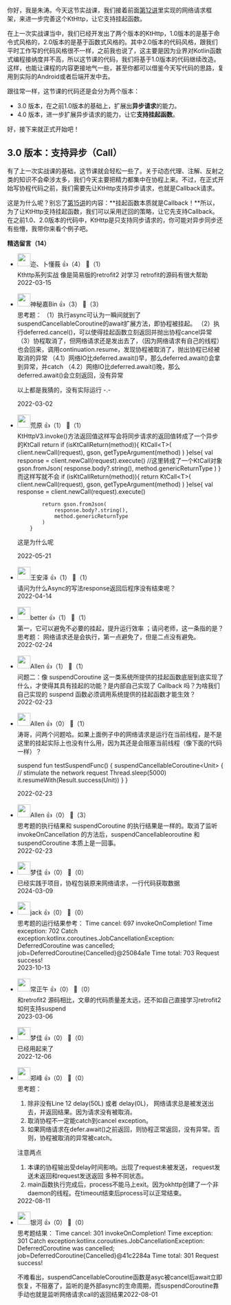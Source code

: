 你好，我是朱涛。今天这节实战课，我们接着前面[第12讲](https://time.geekbang.org/column/article/481787)里实现的网络请求框架，来进一步完善这个KtHttp，让它支持挂起函数。

在上一次实战课当中，我们已经开发出了两个版本的KtHttp，1.0版本的是基于命令式风格的，2.0版本的是基于函数式风格的。其中2.0版本的代码风格，跟我们平时工作写的代码风格很不一样，之前我也说了，这主要是因为业界对Kotlin函数式编程接纳度并不高，所以这节课的代码，我们将基于1.0版本的代码继续改造。这样，也能让课程的内容更接地气一些，甚至你都可以借鉴今天写代码的思路，复用到实际的Android或者后端开发中去。

跟往常一样，这节课的代码还是会分为两个版本：

- 3.0 版本，在之前1.0版本的基础上，扩展出**异步请求**的能力。
- 4.0 版本，进一步扩展异步请求的能力，让它**支持挂起函数**。

好，接下来就正式开始吧！

## 3.0 版本：支持异步（Call）

有了上一次实战课的基础，这节课就会轻松一些了。关于动态代理、注解、反射之类的知识不会牵涉太多，我们今天主要把精力都集中在协程上来。不过，在正式开始写协程代码之前，我们需要先让KtHttp支持异步请求，也就是Callback请求。

这是为什么呢？别忘了[第15讲](https://time.geekbang.org/column/article/487085)的内容：**挂起函数本质就是Callback！**所以，为了让KtHttp支持挂起函数，我们可以采用迂回的策略，让它先支持Callback。在之前1.0、2.0版本的代码中，KtHttp是只支持同步请求的，你可能对异步同步还有些懵，我带你来看个例子吧。
<div><strong>精选留言（14）</strong></div><ul>
<li><img src="https://static001.geekbang.org/account/avatar/00/1a/c5/0a/c7267f5b.jpg" width="30px"><span>迩、卜懂莪</span> 👍（4） 💬（1）<div>Kthttp系列实战 像是简易版的retrofit2 对学习 retrofit的源码有很大帮助</div>2022-03-15</li><br/><li><img src="https://static001.geekbang.org/account/avatar/00/2b/ee/8c/06f3aef0.jpg" width="30px"><span>神秘嘉Bin</span> 👍（3） 💬（3）<div>思考题：
（1）执行async可认为一瞬间就到了suspendCancellableCoroutine的await扩展方法，即协程被挂起。
（2）执行deferred.cancel()，可以使得挂起函数立刻返回并抛出协程cancel异常
（3）协程取消了，但网络请求还是发出去了，（因为网络请求有自己的线程）也会回来，调用continuation.resume，发现协程被取消了，抛出协程已经被取消的异常
（4.1）网络IO比deferred.await()早，那么deferred.await()会拿到异常，并catch
（4.2）网络IO比deferred.await()晚，那么deferred.await()会立刻返回，没有异常


以上都是我猜的，没有实际运行  -.- </div>2022-03-02</li><br/><li><img src="https://static001.geekbang.org/account/avatar/00/23/83/dd/e0f79039.jpg" width="30px"><span>荒原</span> 👍（1） 💬（1）<div>KtHttpV3.invoke()方法返回值这样写会将同步请求的返回值转成了一个异步的KtCall
return if (isKtCallReturn(method)){
            KtCall&lt;T&gt;(
                client.newCall(request),
                gson,
                getTypeArgument(method)
            )
        }else{
            val response = client.newCall(request).execute()
          &#47;&#47;这里转成了一个KtCall对象
            gson.fromJson(
                response.body?.string(),
                method.genericReturnType
            )
        }
而这样写就不会
if (isKtCallReturn(method)){
            return KtCall&lt;T&gt;(
                client.newCall(request),
                gson,
                getTypeArgument(method)
            )
        }else{
            val response = client.newCall(request).execute()

            return gson.fromJson(
                response.body?.string(),
                method.genericReturnType
            )
        }
这是为什么呢</div>2022-05-21</li><br/><li><img src="https://static001.geekbang.org/account/avatar/00/25/29/21/d90429b1.jpg" width="30px"><span>王安泽</span> 👍（1） 💬（1）<div>请问为什么Async的写法response返回后程序没有结束呢？ </div>2022-04-14</li><br/><li><img src="https://static001.geekbang.org/account/avatar/00/11/d6/a7/ac23f5a6.jpg" width="30px"><span>better</span> 👍（1） 💬（1）<div>第一，它可以避免不必要的挂起，提升运行效率 ；请问老师，这一条指的是？
思考题：
网络请求还是会执行，第一点避免了，但是二点没有避免。</div>2022-02-24</li><br/><li><img src="https://static001.geekbang.org/account/avatar/00/11/33/8a/f7a3d5e6.jpg" width="30px"><span>Allen</span> 👍（1） 💬（1）<div>问题二：像 suspendCoroutine 这一类系统所提供的挂起函数底层到底实现了什么，才使得其具有挂起的功能？是内部自己实现了 Callback 吗？为啥我们自己实现的 suspend 函数必须调用系统提供的挂起函数才能生效？</div>2022-02-23</li><br/><li><img src="https://static001.geekbang.org/account/avatar/00/11/33/8a/f7a3d5e6.jpg" width="30px"><span>Allen</span> 👍（0） 💬（1）<div>涛哥，问两个问题哈。如果上面例子中的网络请求是运行在当前线程，是不是这里的挂起实际上也没有什么用，因为其还是会阻塞当前线程（像下面的代码一样）？

suspend fun testSuspendFunc() {
    suspendCancellableCoroutine&lt;Unit&gt; {
        &#47;&#47; stimulate the network request
        Thread.sleep(5000)
        it.resumeWith(Result.success(Unit))
    }
}</div>2022-02-23</li><br/><li><img src="https://static001.geekbang.org/account/avatar/00/11/33/8a/f7a3d5e6.jpg" width="30px"><span>Allen</span> 👍（0） 💬（3）<div>思考题的执行结果和 suspendCoroutine 的执行结果是一样的。取消了监听 invokeOnCancellation 的方法后，suspendCancellableoroutine 和 suspendCoroutine 本质上是一回事。</div>2022-02-23</li><br/><li><img src="https://static001.geekbang.org/account/avatar/00/14/4d/99/f133c8ff.jpg" width="30px"><span>梦佳</span> 👍（0） 💬（0）<div>已经实践于项目，协程包装原来网络请求，一行代码获取数据</div>2024-03-09</li><br/><li><img src="http://thirdwx.qlogo.cn/mmopen/vi_32/jibauP3icEFic4w56L2ddVghL7h2gGKhFdW8lBfE9rpwwRgzUKkLFY9wb4w70AXz7retME96a6EBRTA0LvSLn0ib8A/132" width="30px"><span>jack</span> 👍（0） 💬（0）<div>思考题的运行结果参考：
Time cancel: 697
invokeOnCompletion!
Time exception: 702
Catch exception:kotlinx.coroutines.JobCancellationException: DeferredCoroutine was cancelled; job=DeferredCoroutine{Cancelled}@25084a1e
Time total: 703
Request success!</div>2023-10-13</li><br/><li><img src="" width="30px"><span>常正午</span> 👍（0） 💬（0）<div>和retrofit2 源码相比，文章的代码质量差太远，还不如自己直接学习retrofit2如何支持suspend</div>2023-03-06</li><br/><li><img src="https://static001.geekbang.org/account/avatar/00/14/4d/99/f133c8ff.jpg" width="30px"><span>梦佳</span> 👍（0） 💬（0）<div>已经用起来了</div>2022-12-06</li><br/><li><img src="https://static001.geekbang.org/account/avatar/00/10/f9/c5/95b97dfa.jpg" width="30px"><span>郑峰</span> 👍（0） 💬（0）<div>思考题：

1. 除非没有Line 12 delay(50L) 或者 delay(0L)， 网络请求总是被发送出去，并返回结果。因为请求没有被取消。
2. 取消协程不一定能catch到cancel exception。
3. 如果网络请求在defer.await()之前返回，则协程正常返回，没有异常。否则，协程被取消的异常被catch。


注意两点
1. 本课的协程输出受delay时间影响。出现了request未被发送， request发送未返回和request发送返回 多种不同状态。
2. main函数执行完成后，process不能马上exit。因为okhttp创建了一个非daemon的线程。在timeout结束后process可以正常结束。</div>2022-08-11</li><br/><li><img src="https://static001.geekbang.org/account/avatar/00/1b/0e/8d/d8f3298d.jpg" width="30px"><span>银河</span> 👍（0） 💬（0）<div>思考题结果：
Time cancel: 301
invokeOnCompletion!
Time exception: 301
Catch exception:kotlinx.coroutines.JobCancellationException: DeferredCoroutine was cancelled; job=DeferredCoroutine{Cancelled}@41c2284a
Time total: 301
Request success!

不难看出，suspendCancellableCoroutine函数是asyc被cancel后await立即恢复，不阻塞了，监听的是外部async的生命周期，而suspendCoroutine靠手动也就是监听网络请求call的返回结果</div>2022-08-01</li><br/>
</ul>